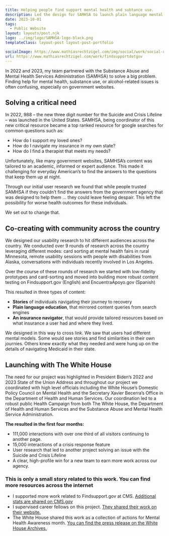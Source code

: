 ```yaml
---
title: Helping people find support mental health and subtance use. 
description: Led the design for SAMHSA to launch plain language mental health tools, guiding 988 users to support, insurance info, and recovery stories through user-centered design.
date: 2023-10-01
tags:
  - Public Website
layout: layouts/post.njk
logo: ../img/logo/SAMHSA-logo-black.png
templateClass: layout-post layout-post-portfolio

socialImage: https://www.mathiasrechtzigel.com/img/social/work/social-usb.png
url: https://www.mathiasrechtzigel.com/work/findsupportdotgov
---
```


<p class="lead-p">In 2022 and 2023, my team partnered with the Substance Abuse and Mental Health Services Administration (SAMHSA) to solve a big problem. Finding help for mental health, substance use, or alcohol-related issues is often confusing, especially on government websites.</p>

## Solving a critical need

In 2022, 988 – the new three digit number for the Suicide and Crisis Lifeline – was launched in the United States. SAMHSA, being coordinator of this new critical resource became a top ranked resource for google searches for common questions such as:

* How do I support my loved ones?
* How do I navigate my insurance in my own state?
* How do I find a therapist that meets my needs?

Unfortunately, like many government websites, SAMHSA’s content was tailored to an academic, informed or expert audience. This made it challenging for everyday American’s to find the answers to the questions that keep them up at night.

Through our initial user research we found that while people trusted SAMHSA if they couldn’t find the answers from the government agency that was designed to help them … they could leave feeling despair. This left the possibility for worse health outcomes for these individuals. 

We set out to change that.



## Co-creating with community across the country
We designed our usability research to hit different audiences across the country. We conducted over 9 rounds of research across the country leveraging different modes: card sorting at mental health fairs in rural Minnesota, remote usability sessions with people with disabilities from Alaska, conversations with individuals recently involved in Los Angeles. 

Over the course of these rounds of research we started with low-fidelity prototypes and card-sorting and moved into building more robust content testing on Findsupport.gov (English) and EncuentraApoyo.gov (Spanish)

This resulted in three types of content:

* <strong>Stories</strong> of individuals navigating their journey to recovery
* <strong>Plain language education</strong>, that mirrored content queries from search engines
* <strong>An insurance navigator</strong>, that would provide tailored resources based on what insurance a user had and where they lived.

We designed in this way to cross link. We saw that users had different mental models. Some would see stories and find similarities in their own journies. Others knew exactly what they needed and were hung up on the details of navigating Medicaid in their state.

## Launching with The White House

The need for our project was highlighted in President Biden’s 2022 and 2023 State of the Union Address and throughout our project we coordinated with high level officials including the White House’s Domestic Policy Council on Mental Health and the Secretary Xavier Becerra’s Office in the Department of Health and Human Services. Our coordination led to a robust public Health Campaign from both The White House, the Department of Health and Human Services and the Substance Abuse and Mental Health Service Administration.  

<strong>The resulted in the first four months:</strong>

* 111,000 interactions with over one third of all visitors continuing to another page. 
* 15,000 interactions of a crisis response feature
* User research that led to another project solving an issue with the Suicide and Crisis Lifeline 
* A clear, high-profile win for a new team to earn more work across our agency.

### This is only a small story related to this work. You can find more resources across the internet

* I supported more work related to Findsupport.gov at CMS. <a href="https://www.cms.gov/digital-service/findsupportgov">Additional stats are shared on CMS.gov</a>
* I supervised career fellows on this project. <a href="https://digitalcorps.gsa.gov/projects/cms-designing-a-how-to-guide-for-improving-access-to-behavioral-health-care-and-support/">They shared their work on their website.</a>
* The White House shared this work as a collection of actions for Mental Health Awareness month. <a href="https://bidenwhitehouse.archives.gov/briefing-room/statements-releases/2023/05/18/fact-sheet-biden-harris-administration-announces-new-actions-to-tackle-nations-mental-health-crisis/">You can find the press release on the White House Archives.</a>
